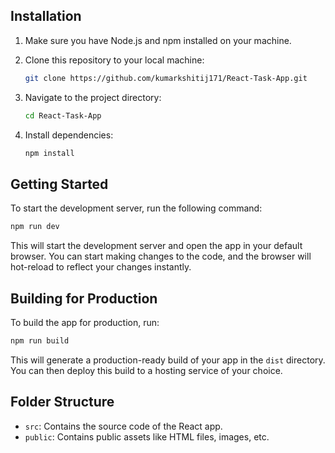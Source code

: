 ## Installation

1. Make sure you have Node.js and npm installed on your machine.
2. Clone this repository to your local machine:

   ```bash
   git clone https://github.com/kumarkshitij171/React-Task-App.git
   ```

3. Navigate to the project directory:

   ```bash
   cd React-Task-App
   ```

4. Install dependencies:

   ```bash
   npm install
   ```

## Getting Started

To start the development server, run the following command:

```bash
npm run dev
```

This will start the development server and open the app in your default browser. You can start making changes to the code, and the browser will hot-reload to reflect your changes instantly.

## Building for Production

To build the app for production, run:

```bash
npm run build
```

This will generate a production-ready build of your app in the `dist` directory. You can then deploy this build to a hosting service of your choice.

## Folder Structure

- `src`: Contains the source code of the React app.
- `public`: Contains public assets like HTML files, images, etc.
